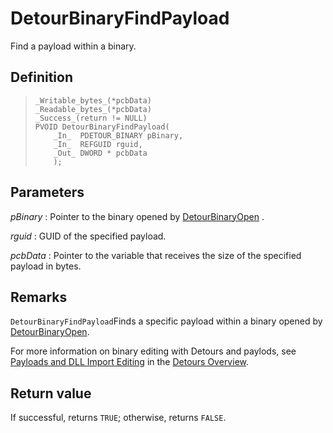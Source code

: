DetourBinaryFindPayload
=======================

Find a payload within a binary.

Definition
----------

>     _Writable_bytes_(*pcbData)
>     _Readable_bytes_(*pcbData)
>     _Success_(return != NULL)
>     PVOID DetourBinaryFindPayload(
>         _In_  PDETOUR_BINARY pBinary,
>         _In_  REFGUID rguid,
>         _Out_ DWORD * pcbData
>         );

Parameters
----------

*pBinary*
:   Pointer to the binary opened by
    [DetourBinaryOpen](DetourBinaryOpen) .

*rguid*
:   GUID of the specified payload.

*pcbData*
:   Pointer to the variable that receives the size of the specified
    payload in bytes.

Remarks
-------

`DetourBinaryFindPayload`Finds a specific payload within a binary opened
by [DetourBinaryOpen](DetourBinaryOpen).

For more information on binary editing with Detours and paylods, see
[Payloads and DLL Import Editing](OwerviewPayloads) in the [Detours
Overview](Home).

Return value
------------

If successful, returns `TRUE`; otherwise, returns `FALSE`.
